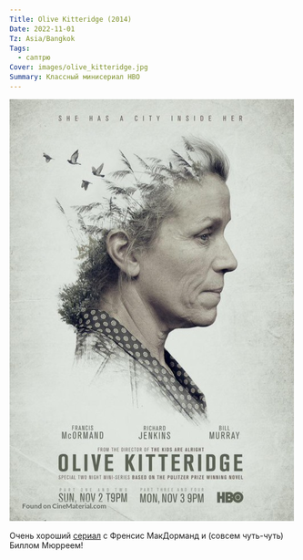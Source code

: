 ```yaml
---
Title: Olive Kitteridge (2014)
Date: 2022-11-01
Tz: Asia/Bangkok
Tags:
  - саптрю
Cover: images/olive_kitteridge.jpg
Summary: Классный минисериал HBO
---
```


![Olive Kitteridge](images/olive_kitteridge.jpg)

Очень хороший [сериал][1] с Френсис МакДорманд и (совсем чуть-чуть) Биллом Мюрреем!

[1]: https://www.imdb.com/title/tt3012698/
